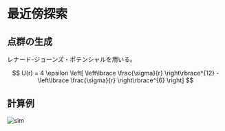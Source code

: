 # 最近傍探索

## 点群の生成

レナード-ジョーンズ・ポテンシャルを用いる。

$$
U(r) = 4 \epsilon \left[ \left\lbrace \frac{\sigma}{r} \right\rbrace^{12} - \left\lbrace \frac{\sigma}{r} \right\rbrace^{6} \right]
$$

## 計算例

![sim](images/sim.png)